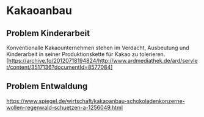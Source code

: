 # Kakaoanbau

## Problem Kinderarbeit
Konventionalle Kakaounternehmen stehen im Verdacht, Ausbeutung und Kinderarbeit in seiner Produktionskette für Kakao zu tolerieren.
[https://archive.fo/20120718194824/http://www.ardmediathek.de/ard/servlet/content/3517136?documentId=8577084]

## Problem Entwaldung

https://www.spiegel.de/wirtschaft/kakaoanbau-schokoladenkonzerne-wollen-regenwald-schuetzen-a-1256049.html
